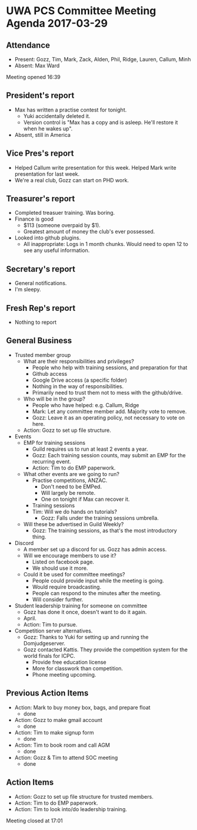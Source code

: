 # UWA PCS Committee Meeting Agenda 2017-03-29


## Attendance
- Present: Gozz, Tim, Mark, Zack, Alden, Phil, Ridge, Lauren, Callum, Minh
- Absent: Max Ward

Meeting opened 16:39

## President's report
- Max has written a practise contest for tonight.
  - Yuki accidentally deleted it.
  - Version control is "Max has a copy and is asleep. He'll restore it when he wakes up".
- Absent, still in America

## Vice Pres's report
- Helped Callum write presentation for this week. Helped Mark write presentation for last week.
- We're a real club, Gozz can start on PHD work.

## Treasurer's report
- Completed treasuer training. Was boring.
- Finance is good
  - $113 (someone overpaid by $1).
  - Greatest amount of money the club's ever possessed.
- Looked into github plugins.
  - All inappropriate: Logs in 1 month chunks. Would need to open 12 to see any useful information.

## Secretary's report
- General notifications. 
- I'm sleepy.

## Fresh Rep's report
- Nothing to report

## General Business
- Trusted member group
  - What are their responsibilities and privileges?
    - People who help with training sessions, and preparation for that
    - Github access
    - Google Drive access (a specific folder)
    - Nothing in the way of responsibilities.
    - Primarily need to trust them not to mess with the github/drive.
  - Who will be in the group?
    - People who have helped: e.g. Callum, Ridge
    - Mark: Let any committee member add. Majority vote to remove.
    - Gozz: Leave it as an operating policy, not necessary to vote on here.
  - Action: Gozz to set up file structure.
- Events
  - EMP for training sessions
    - Guild requires us to run at least 2 events a year.
    - Gozz: Each training session counts, may submit an EMP for the recurring event.
    - Action: Tim to do EMP paperwork.
  - What other events are we going to run?
    - Practise competitions, ANZAC.
      - Don't need to be EMPed.
      - Will largely be remote.
      - One on tonight if Max can recover it.
    - Training sessions
    - Tim: Will we do hands on tutorials?
      - Gozz: Falls under the training sessions umbrella.
  - Will these be advertised in Guild Weekly?
    - Gozz: The training sessions, as that's the most introductory thing.
- Discord
  - A member set up a discord for us. Gozz has admin access.
  - Will we encourage members to use it?
    - Listed on facebook page.
    - We should use it more.
  - Could it be used for committee meetings?
    - People could provide input while the meeting is going.
    - Would require broadcasting.
    - People can respond to the minutes after the meeting.
    - Will consider further.
- Student leadership training for someone on committee
  - Gozz has done it once, doesn't want to do it again.
  - April.
  - Action: Tim to pursue.
- Competition server alternatives.
  - Gozz: Thanks to Yuki for setting up and running the Domjudgeserver.
  - Gozz contacted Kattis. They provide the competition system for the world finals for ICPC.
    - Provide free education license
    - More for classwork than competition.
    - Phone meeting upcoming.

## Previous Action Items
- Action: Mark to buy money box, bags, and prepare float
  - done
- Action: Gozz to make gmail account
  - done
- Action: Tim to make signup form
  - done
- Action: Tim to book room and call AGM
  - done
- Action: Gozz & Tim to attend SOC meeting
  - done

## Action Items
- Action: Gozz to set up file structure for trusted members.
- Action: Tim to do EMP paperwork.
- Action: Tim to look into/do leadership training.

Meeting closed at 17:01
